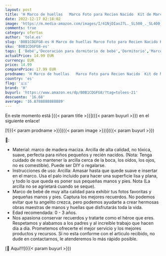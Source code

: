 ```yaml
---
layout: post
title: 'H Marco de huellas   Marco Foto para Recien Nacido  Kit de Marco de madera Para Manos y Huellas de bebé para niños y niñas. No se agrieta al secar'
date: 2022-12-17 02:18:02
image: 'https://m.media-amazon.com/images/I/41NjDIaoJ7L._SL500_._SL400_.jpg'
comments: true
category: ofertas
author: 'tole.es'
slug: 'B0B1CDGFG8-es H Marco de huellas Marco Foto para Recien Nacido Kit de...'
sku: 'B0B1CDGFG8-es'
tags: [ 'Bebé','Decoración para dormitorio de bebé','Dormitorio','Marcos de fotos para bebé','bebé','h','🇪🇸', ]
actualPrice: 14.99 EUR
currency: EUR
price: 14.99
comparePrice: 17.99 EUR
prodname: 'H Marco de huellas   Marco Foto para Recien Nacido  Kit de Marco de madera Para Manos y Huellas de bebé para niños y niñas. No se agrieta al secar'
country: 'es'
flag: '🇪🇸'
brand: 'H'
buyurl: 'https://www.amazon.es/dp/B0B1CDGFG8/?tag=tolees-21'
descuento: '16.68'
average: '16.8788888888889'
---
```


En este momento está [{{< param title >}}]({{< param buyurl >}}) en el siguiente enlace!

[![{{< param prodname >}}]({{< param image >}})]({{< param buyurl >}})

🔎:

- Material: marco de madera maciza. Arcilla de alta calidad, no tóxica, suave, perfecta para niños pequeños y recién nacidos. (Nota: Tenga cuidado de no mantener la arcilla cerca de la boca, los oídos, los ojos, no es comestible). Puede ser DIY o regalarse.
- Instrucciones de uso: Arcilla: Amasar hasta que quede suave e insertar en el marco. Usa el palo incluido para hacer una superficie lisa y plana, y todo lo que queda es poner sus pequeñas manos y pies. Nota (La arcilla no se agrietará cuando se seque).
- Marco de bebé de muy alta calidad para exhibir tus fotos favoritas y pequeñas manos y pies. Captura los mejores recuerdos. No podemos evitar que tu angelito crezca, pero podemos ayudarte a crear hermosas obras maestras de manos y huellas que disfrutarás toda la vida.
- Edad recomendada: 0 - 3 años.
- Nos apasiona conservar recuerdos y tratarte como el héroe que eres. Respetamos y alabamos a los padres y al increíble trabajo que hacen día a día. Prometemos ofrecerte el mejor servicio y los mejores productos y recursos. Si no esta conforme con el articulo recibido, no dude en contactarnos, le atenderemos lo más rápido posible.

[🛒 Aquí!!!]({{< param buyurl >}})
